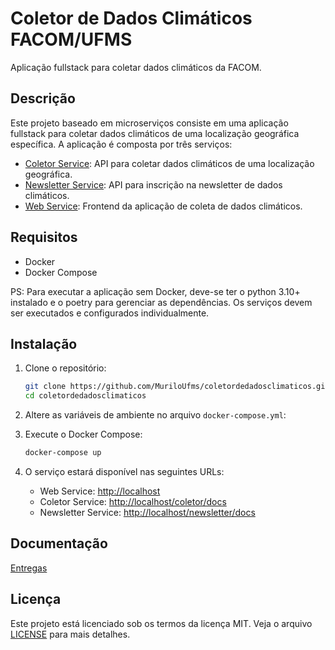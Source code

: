 # Coletor de Dados Climáticos FACOM/UFMS

Aplicação fullstack para coletar dados climáticos da FACOM.

## Descrição

Este projeto baseado em microserviços consiste em uma aplicação fullstack para coletar dados climáticos de uma localização geográfica específica. A aplicação é composta por três serviços:

- [Coletor Service](coletor_service/README.md): API para coletar dados climáticos de uma localização geográfica.
- [Newsletter Service](newsletter_service/README.md): API para inscrição na newsletter de dados climáticos.
- [Web Service](web_service/README.md): Frontend da aplicação de coleta de dados climáticos.

## Requisitos

- Docker
- Docker Compose

PS: Para executar a aplicação sem Docker, deve-se ter o python 3.10+ instalado e o poetry para gerenciar as dependências. 
Os serviços devem ser executados e configurados individualmente.

## Instalação

1. Clone o repositório:

   ```bash
   git clone https://github.com/MuriloUfms/coletordedadosclimaticos.git
   cd coletordedadosclimaticos
   ```

2. Altere as variáveis de ambiente no arquivo `docker-compose.yml`:

3. Execute o Docker Compose:

   ```bash
   docker-compose up
   ```
4. O serviço estará disponível nas seguintes URLs:

   - Web Service: [http://localhost](http://localhost)
   - Coletor Service: [http://localhost/coletor/docs](http://localhost/coletor/docs)
   - Newsletter Service: [http://localhost/newsletter/docs](http://localhost/newsletter/docs)

## Documentação

[Entregas](docs/entregas.md)

## Licença

Este projeto está licenciado sob os termos da licença MIT. Veja o arquivo [LICENSE](../LICENSE) para mais detalhes.